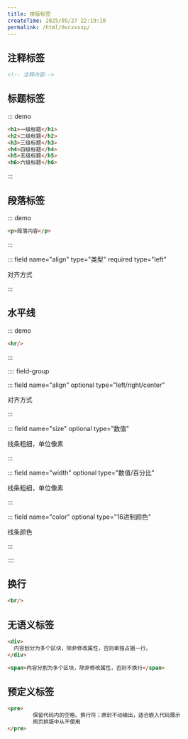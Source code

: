 ```yaml
---
title: 排版标签
createTime: 2025/05/27 22:19:10
permalink: /html/0vcxxxxp/
---
```


## 注释标签

```html
<!-- 注释内容-->
```

## 标题标签

::: demo

```html
<h1>一级标题</h1>
<h2>二级标题</h2>
<h3>三级标题</h3>
<h4>四级标题</h4>
<h5>五级标题</h5>
<h6>六级标题</h6>
```

:::

## 段落标签

::: demo

```html
<p>段落内容</p>
```

:::

::: field name="align" type="类型" required type="left" 

对齐方式

:::

## 水平线

::: demo

````html
<hr/>
````

:::

:::: field-group

::: field name="align"  optional type="left/right/center" 

对齐方式

:::

::: field name="size"  optional type="数值" 

线条粗细，单位像素

:::

::: field name="width"  optional type="数值/百分比" 

线条粗细，单位像素

:::

::: field name="color"  optional type="16进制颜色" 

线条颜色

:::

::::

## 换行

```html
<br/>
```

## 无语义标签

```html
<div>
  内容划分为多个区块，除非修改属性，否则单独占据一行，
</div>

<span>内容分割为多个区块，除非修改属性，否则不换行</span>
```

## 预定义标签

```html
<pre>
		保留代码内的空格、换行符；原封不动输出，适合嵌入代码展示
		网页排版中从不使用
</pre>
```

